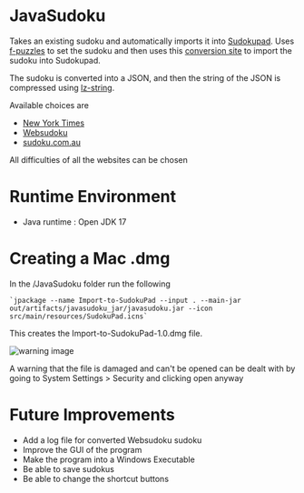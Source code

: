 # JavaSudoku
Takes an existing sudoku and automatically imports it into
[Sudokupad](https://app.crackingthecryptic.com/).
Uses [f-puzzles](https://www.f-puzzles.com/) to set
the sudoku and then uses this [conversion site](https://marktekfan.github.io/sudokupad-penpa-import/)
to import the sudoku into Sudokupad. 

The sudoku is converted into a JSON, and then the string of the 
JSON is compressed using [lz-string](https://github.com/tommyettinger/BlazingChain).

Available choices are 
- [New York Times](https://www.nytimes.com/puzzles/sudoku)
- [Websudoku](https://www.websudoku.com/)
- [sudoku.com.au](https://sudoku.com.au/)

All difficulties of all the websites can be chosen

# Runtime Environment
- Java runtime : Open JDK 17

# Creating a Mac .dmg

In the /JavaSudoku folder run the following 
    
    `jpackage --name Import-to-SudokuPad --input . --main-jar out/artifacts/javasudoku_jar/javasudoku.jar --icon src/main/resources/SudokuPad.icns`
This creates the Import-to-SudokuPad-1.0.dmg file.

![warning image](/scr/main/resources/Warning.png)

A warning that the file is damaged and can't be opened can be dealt with by going to System Settings > Security and clicking open anyway

# Future Improvements
- Add a log file for converted Websudoku sudoku
- Improve the GUI of the program
- Make the program into a Windows Executable
- Be able to save sudokus
- Be able to change the shortcut buttons